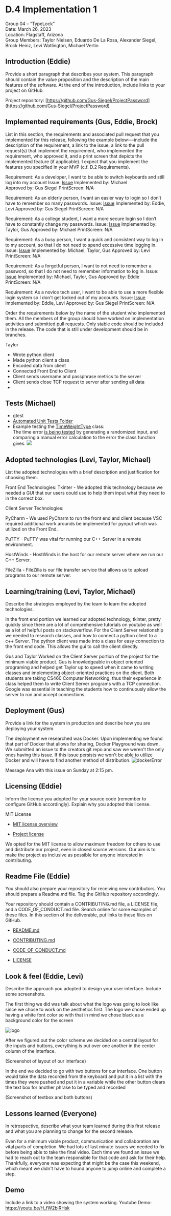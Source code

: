 # D.4 Implementation 1

Group 04 – “TypeLock”\
Date: March 26, 2023\
Location: Flagstaff, Arizona\
Group Members: Taylor Nielsen, Eduardo De La Rosa, Alexander Siegel, Brock Heinz, Levi Watlington, Michael Vertin

## Introduction (Eddie)

Provide a short paragraph that describes your system. This paragraph should contain the value proposition and the description of the main features of the software. At the end of the introduction, include links to your project on GitHub.

Project repository: [https://github.com/Gus-Siegel/ProjectPassword](https://github.com/Gus-Siegel/ProjectPassword)

## Implemented requirements (Gus, Eddie, Brock)

List in this section, the requirements and associated pull request that you implemented for this release, following the example below---include the description of the requirement, a link to the issue, a link to the pull request(s) that implement the requirement, who implemented the requirement, who approved it, and a print screen that depicts the implemented feature (if applicable). I expect that you implement the features you specified in your MVP (c.f. D.2 Requirements).

Requirement: As a developer, I want to be able to switch keyboards and still log into my account
Issue: [Issue](https://github.com/Gus-Siegel/ProjectPassword/issues/23)
Implemented by: Michael  
Approved by: Gus Siegel
PrintScreen: N/A

Requirement: As an elderly person, I want an easier way to login so I don’t have to remember so many passwords.
Issue: [Issue](https://github.com/Gus-Siegel/ProjectPassword/issues/25)
Implemented by: Eddie, Levi 
Approved by: Gus Siegel
PrintScreen: N/A

Requirement: As a college student, I want a more secure login so I don’t have to constantly change my passwords.
Issue: [Issue](https://github.com/Gus-Siegel/ProjectPassword/issues/26)
Implemented by: Taylor, Gus
Approved by: Michael
PrintScreen: N/A

Requirement: As a busy person, I want a quick and consistent way to log in to my account, so that I do not need to spend excessive time logging in.
Issue: [Issue](https://github.com/Gus-Siegel/ProjectPassword/issues/27)
Implemented by: Michael, Taylor, Gus
Approved by: Levi
PrintScreen: N/A

Requirement: As a forgetful person, I want to not need to remember a password, so that I do not need to remember information to log in.
Issue: [Issue](https://github.com/Gus-Siegel/ProjectPassword/issues/28)
Implemented by: Michael, Taylor, Gus
Approved by: Eddie
PrintScreen: N/A

Requirement: As a novice tech user, I want to be able to use a more flexible login system so I don't get locked out of my accounts.
Issue: [Issue](https://github.com/Gus-Siegel/ProjectPassword/issues/31)
Implemented by: Eddie, Levi
Approved by: Gus Siegel
PrintScreen: N/A


Order the requirements below by the name of the student who implemented them. All the members of the group should have worked on implementation activities and submitted pull requests. Only stable code should be included in the release. The code that is still under development should be in branches.

Taylor
- Wrote python client
- Made python client a class
- Encoded data from client
- Connected Front End to Client
- Client sends username and passphrase metrics to the server
- Client sends close TCP request to server after sending all data
- 
## Tests (Michael)
- gtest
- [Automated Unit Tests Folder](https://github.com/Gus-Siegel/ProjectPassword/tree/main/BackEnd/StringComparison)
- Example testing the [TimeWeightType](https://github.com/Gus-Siegel/ProjectPassword/blob/main/BackEnd/StringComparison/compare_strings.cpp) class:\
The time error [is being tested](https://github.com/Gus-Siegel/ProjectPassword/blob/main/BackEnd/StringComparison/compare_strings.cpp/automatedTest.cpp) by generating a randomized input, and comparing a manual error calculation to the error the class function gives. 
![](/Deliverable4_Tests.png)

## Adopted technologies (Levi, Taylor, Michael)

List the adopted technologies with a brief description and justification for choosing them.

Front End Technologies: Tkinter - We adopted this technology because we needed a GUI that our users could use to help them input what they need to in the correct box.

Client Server Technologies:

PyCharm - We used PyCharm to run the front end and client because VSC required additional work arounds be implemented for pynput which was utilized on the Front End.

PuTTY - PuTTY was vital for running our C++ Server in a remote environment.

HostWinds - HostWinds is the host for our remote server where we run our C++ Server.

FileZilla - FileZilla is our file transfer service that allows us to upload programs to our remote server.

## Learning/training (Levi, Taylor, Michael)

Describe the strategies employed by the team to learn the adopted technologies.

In the front end portion we learned our adopted technology, tkinter, pretty quickly since there are a lot of comprehensive tutorials
on youtube as well as a lot of helpful posts on stackoverflow.
For the Client Server relationship we needed to research classes, and how to connect a python client to a c++ Server.
The python client was made into a class for easy connection to the front end code. This allows the gui to call the client directly.

Gus and Taylor Worked on the Client Server portion of the project for the minimum viable product. Gus is knowledgeable in
object oriented programing and helped get Taylor up to speed when it came to writing classes and implementing object-oriented
practices on the client. Both students are taking CS460 Computer Networking, thus their experience in class helped them
to write Client Server programs with a TCP connection. Google was essential in teaching the students how to continuously
allow the server to run and accept connections.

## Deployment (Gus)

Provide a link for the system in production and describe how you are deploying your system.

The deployment we researched was Docker. Upon implementing we found that part of Docker that allows for sharing, Docker Playground
was down. We submitted an issue to the creators git repo and saw we weren't the only ones having this issue.
If this issue persists we won't be able to utilize Docker and will have to find another method of distribution.
![dockerError](https://raw.githubusercontent.com/Gus-Siegel/ProjectPassword/main/Deliverables/Submitted/DockerIssue.png)

Message Ana with this issue on Sunday at 2:15 pm.


## Licensing (Eddie)

Inform the license you adopted for your source code (remember to configure GitHub accordingly). Explain why you adopted this license.

MIT License

- [MIT license overview](https://choosealicense.com/licenses/mit/)

- [Project license](https://github.com/Gus-Siegel/ProjectPassword/blob/main/LICENSE.md)

We opted for the MIT license to allow maximum freedom for others to use and distribute our project, even in closed source versions. Our aim is to make the project as inclusive as possible for anyone interested in contributing.

## Readme File (Eddie)

You should also prepare your repository for receiving new contributors. You should prepare a Readme.md file. Tag the GitHub repository accordingly.

Your repository should contain a CONTRIBUTING.md file, a LICENSE file, and a CODE_OF_CONDUCT.md file. Search online for some examples of these files. In this section of the deliverable, put links to these files on GitHub.

- [README.md](https://github.com/Gus-Siegel/ProjectPassword/blob/main/README.md)

- [CONTRIBUTING.md](https://github.com/Gus-Siegel/ProjectPassword/blob/main/CONTRIBUTING.MD)

- [CODE_OF_CONDUCT.md](https://github.com/Gus-Siegel/ProjectPassword/blob/main/CODE_OF_CONDUCT.md)

- [LICENSE](https://github.com/Gus-Siegel/ProjectPassword/blob/main/LICENSE.md)

## Look & feel (Eddie, Levi)

Describe the approach you adopted to design your user interface. Include some screenshots.

The first thing we did was talk about what the logo was going to look like since we chose to work on the aesthetics first. The logo we chose ended up having a white font color so with that in mind we chose black as a background color for the screen

![logo](https://user-images.githubusercontent.com/90239263/227803445-bf05812f-e666-408a-a5a0-11b12f1628ac.png)

After we figured out the color scheme we decided on a central layout for the inputs and buttons, everything is put over one another in the center column of the interface.

(Screenshot of layout of our interface)

In the end we decided to go with two buttons for our interface. One button would take the data recorded from the keyboard and put it in a list with the times they were pushed and put it in a variable while the other button clears the text box for another phrase to be typed and recorded

(Screenshot of textbox and both buttons)

## Lessons learned (Everyone)

In retrospective, describe what your team learned during this first release and what you are planning to change for the second release.

Even for a minimum viable product, communication and collaboration are vital parts of completion. We had lots of last minute 
issues we needed to fix before being able to take the final video. Each time we found an issue we had to reach out to the 
team responsible for that code and ask for their help. Thankfully, everyone was expecting that might be the case this weekend,
which meant we didn't have to hound anyone to jump online and complete a step.

## Demo

Include a link to a video showing the system working.
Youtube Demo:
https://youtu.be/H_fW2biRHsk
